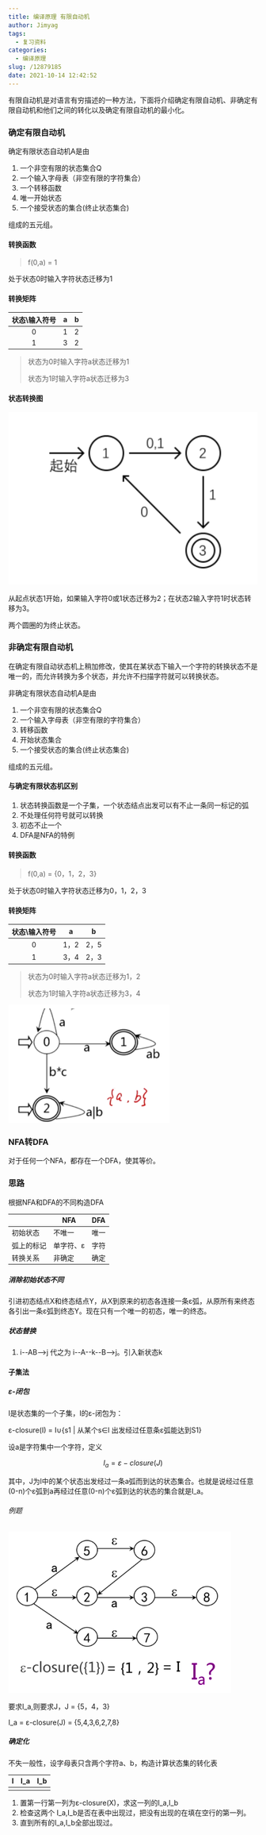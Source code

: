 ```yaml
---
title: 编译原理 有限自动机
author: Jimyag
tags:
  - 复习资料
categories:
  - 编译原理
slug: /12879185
date: 2021-10-14 12:42:52
---
```




有限自动机是对语言有穷描述的一种方法，下面将介绍确定有限自动机、非确定有限自动机和他们之间的转化以及确定有限自动机的最小化。

<!--more-->

### 确定有限自动机

确定有限状态自动机A是由

1. 一个非空有限的状态集合Q
2. 一个输入字母表（非空有限的字符集合）
3. 一个转移函数
4. 唯一开始状态
5. 一个接受状态的集合(终止状态集合)

组成的五元组。

#### 转换函数

> f(0,a) = 1

处于状态0时输入字符状态迁移为1

#### 转换矩阵

| 状态\输入符号 | a    | b    |
| :-----------: | ---- | ---- |
|       0       | 1    | 2    |
|       1       | 3    | 2    |

> 状态为0时输入字符a状态迁移为1
>
> 状态为1时输入字符a状态迁移为3

#### 状态转换图

![image-20211014210838885.png](index/image-20211014210838885.png)



从起点状态1开始，如果输入字符0或1状态迁移为2；在状态2输入字符1时状态转移为3。

两个圆圈的为终止状态。

### 非确定有限自动机

在确定有限自动状态机上稍加修改，使其在某状态下输入一个字符的转换状态不是唯一的，而允许转换为多个状态，并允许不扫描字符就可以转换状态。

非确定有限状态自动机A是由

1. 一个非空有限的状态集合Q
2. 一个输入字母表（非空有限的字符集合）
3. 转移函数
4. 开始状态集合
5. 一个接受状态的集合(终止状态集合)

组成的五元组。

#### 与确定有限状态机区别

1. 状态转换函数是一个子集，一个状态结点出发可以有不止一条同一标记的弧
2. 不处理任何符号就可以转换
3. 初态不止一个
4. DFA是NFA的特例

#### 转换函数

> f(0,a) = {0，1，2，3}

处于状态0时输入字符状态迁移为0，1，2，3

#### 转换矩阵

| 状态\输入符号 | a    | b    |
| :-----------: | ---- | ---- |
|       0       | 1，2 | 2，5 |
|       1       | 3，4 | 2，3 |

> 状态为0时输入字符a状态迁移为1，2
>
> 状态为1时输入字符a状态迁移为3，4

![image-20211014213521003.png](index/image-20211014213521003.png)

### NFA转DFA

对于任何一个NFA，都存在一个DFA，使其等价。

### 思路

根据NFA和DFA的不同构造DFA

|            | NFA       | DFA  |
| ---------- | --------- | ---- |
| 初始状态   | 不唯一    | 唯一 |
| 弧上的标记 | 单字符、ε | 字符 |
| 转换关系   | 非确定    | 确定 |

##### 消除初始状态不同

引进初态结点X和终态结点Y，从X到原来的初态各连接一条ε弧，从原所有来终态各引出一条ε弧到终态Y。现在只有一个唯一的初态，唯一的终态。

##### 状态替换

1. i--AB-->j  代之为 i--A--k--B-->j。引入新状态k

#### 子集法

##### ε-闭包

I是状态集的一个子集，I的ε-闭包为：

ε-closure(I) = I∪{s1 | 从某个s∈I 出发经过任意条ε弧能达到S1}



设a是字符集中一个字符，定义

$$I_a  = ε-closure(J)$$

其中，J为I中的某个状态出发经过一条a弧而到达的状态集合。也就是说经过任意(0-n)个ε弧到a再经过任意(0-n)个ε弧到达的状态的集合就是I_a。

###### 例题

![image-20211014225210485.png](index/image-20211014225210485.png)

要求I_a,则要求J，J = {5，4，3}

I_a = ε-closure(J) = {5,4,3,6,2,7,8}

##### 确定化

不失一般性，设字母表只含两个字符a、b，构造计算状态集的转化表

| I    | I_a  | I_b  |
| ---- | ---- | ---- |
|      |      |      |

1. 置第一行第一列为ε-closure(X)，求这一列的I_a,I_b
2. 检查这两个 I_a,I_b是否在表中出现过，把没有出现的在填在空行的第一列。
3. 直到所有的I_a,I_b全部出现过。

